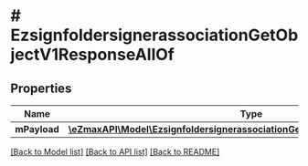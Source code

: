 # # EzsignfoldersignerassociationGetObjectV1ResponseAllOf

## Properties

Name | Type | Description | Notes
------------ | ------------- | ------------- | -------------
**mPayload** | [**\eZmaxAPI\Model\EzsignfoldersignerassociationGetObjectV1ResponseMPayload**](EzsignfoldersignerassociationGetObjectV1ResponseMPayload.md) |  |

[[Back to Model list]](../../README.md#models) [[Back to API list]](../../README.md#endpoints) [[Back to README]](../../README.md)
